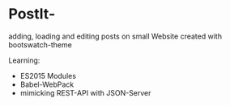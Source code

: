 # PostIt-
adding, loading and editing posts on small Website created with bootswatch-theme

Learning:
- ES2015 Modules
- Babel-WebPack
- mimicking REST-API with JSON-Server
